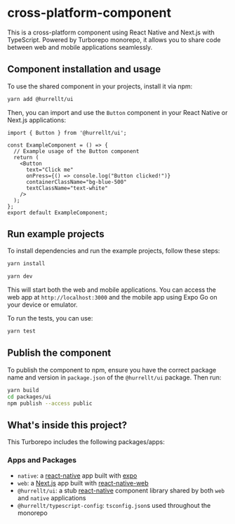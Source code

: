 # cross-platform-component

This is a cross-platform component using React Native and Next.js with TypeScript. Powered by Turborepo monorepo, it allows you to share code between web and mobile applications seamlessly.

## Component installation and usage
To use the shared component in your projects, install it via npm:
```sh
yarn add @hurrellt/ui
```
Then, you can import and use the `Button` component in your React Native or Next.js applications:

```tsx
import { Button } from '@hurrellt/ui';

const ExampleComponent = () => {
  // Example usage of the Button component
  return (
    <Button
      text="Click me"
      onPress={() => console.log("Button clicked!")}
      containerClassName="bg-blue-500"
      textClassName="text-white"
    />
  );
};
export default ExampleComponent;
```


## Run example projects

To install dependencies and run the example projects, follow these steps:
```sh
yarn install
```
```sh
yarn dev
```
This will start both the web and mobile applications. You can access the web app at `http://localhost:3000` and the mobile app using Expo Go on your device or emulator.

To run the tests, you can use:
```sh
yarn test
```

## Publish the component
To publish the component to npm, ensure you have the correct package name and version in `package.json` of the `@hurrellt/ui` package. Then run:
```sh
yarn build
cd packages/ui
npm publish --access public
```

## What's inside this project?

This Turborepo includes the following packages/apps:

### Apps and Packages

- `native`: a [react-native](https://reactnative.dev/) app built with [expo](https://docs.expo.dev/)
- `web`: a [Next.js](https://nextjs.org/) app built with [react-native-web](https://necolas.github.io/react-native-web/)
- `@hurrellt/ui`: a stub [react-native](https://reactnative.dev/) component library shared by both `web` and `native` applications
- `@hurrellt/typescript-config`: `tsconfig.json`s used throughout the monorepo